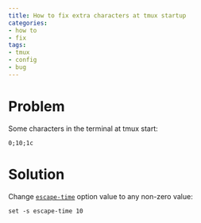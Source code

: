```yaml
---
title: How to fix extra characters at tmux startup
categories:
- how to
- fix
tags:
- tmux
- config
- bug
---
```

# Problem

Some characters in the terminal at tmux start:
```
0;10;1c
```

# Solution

Change [`escape-time`] option value to any non-zero value:
```tmux {title="tmux.conf"}
set -s escape-time 10
```

[`escape-time`]: http://man.openbsd.org/OpenBSD-current/man1/tmux.1#escape-time "escape-time // tmux(1)"
